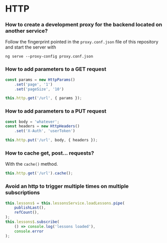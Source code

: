 # HTTP

### How to create a development proxy for the backend located on another service?
Follow the fingerprint pointed in the `proxy.conf.json` file of this
repository and start the server with
```shell script
ng serve --proxy-config proxy.conf.json
```

### How to add parameters to a GET request
```javascript
const params = new HttpParams()
    .set('page', '1')
    .set('pageSize', '10')

this.http.get('/url', { params });
```

### How to add parameters to a PUT request
```javascript
const body = 'whatever';
const headers = new HttpHeaders()
    .set('X-Auth', 'userToken')

this.http.put('/url', body, { headers });
```

### How to cache get, post... requests?
With the `cache()` method.
```javascript
this.http.get('/url').cache();
```

### Avoid an http to trigger multiple times on multiple subscriptions
```javascript
this.lessons$ = this.lessonsService.loadLessons.pipe(
    publishLast(),
    refCount(),
);
this.lessons$.subscribe(
    () => console.log('lessons loaded'),
    console.error
);
```
